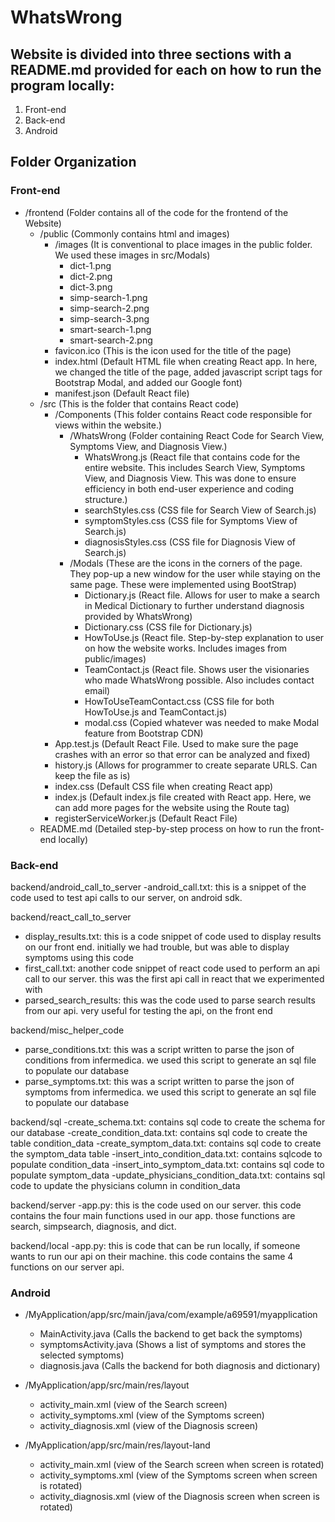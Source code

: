 # WhatsWrong

## Website is divided into three sections with a README.md provided for each on how to run the program locally:
1. Front-end
2. Back-end
3. Android

## Folder Organization

### Front-end

- /frontend (Folder contains all of the code for the frontend of the Website)
  - /public (Commonly contains html and images)
  	- /images (It is conventional to place images in the public folder. We used these images in src/Modals)
  	  - dict-1.png 
  	  - dict-2.png
  	  - dict-3.png
  	  - simp-search-1.png
  	  - simp-search-2.png
  	  - simp-search-3.png
  	  - smart-search-1.png
  	  - smart-search-2.png
  	- favicon.ico (This is the icon used for the title of the page)
  	- index.html (Default HTML file when creating React app. In here, we changed the title of the page, added javascript script tags for Bootstrap Modal, and added our Google font)
  	- manifest.json (Default React file)
  - /src (This is the folder that contains React code)
  	- /Components (This folder contains React code responsible for views within the website.)
  	  - /WhatsWrong (Folder containing React Code for Search View, Symptoms View, and Diagnosis View.)
  	  	- WhatsWrong.js (React file that contains code for the entire website. This includes Search View, Symptoms View, and Diagnosis View. This was done to ensure efficiency in both end-user experience and coding structure.)
  	  	- searchStyles.css (CSS file for Search View of Search.js)
  	  	- symptomStyles.css (CSS file for Symptoms View of Search.js)
  	  	- diagnosisStyles.css (CSS file for Diagnosis View of Search.js)
  	  - /Modals (These are the icons in the corners of the page. They pop-up a new window for the user while staying on the same page. These were implemented using BootStrap)
  	  	- Dictionary.js (React file. Allows for user to make a search in Medical Dictionary to further understand diagnosis provided by WhatsWrong)
  	  	- Dictionary.css (CSS file for Dictionary.js)
  	  	- HowToUse.js (React file. Step-by-step explanation to user on how the website works. Includes images from public/images)
  	  	- TeamContact.js (React file. Shows user the visionaries who made WhatsWrong possible. Also includes contact email)
  	  	- HowToUseTeamContact.css (CSS file for both HowToUse.js and TeamContact.js)
  	  	- modal.css (Copied whatever was needed to make Modal feature from Bootstrap CDN)
  	- App.test.js (Default React File. Used to make sure the page crashes with an error so that error can be analyzed and fixed)
  	- history.js (Allows for programmer to create separate URLS. Can keep the file as is)
  	- index.css (Default CSS file when creating React app)
  	- index.js (Default index.js file created with React app. Here, we can add more pages for the website using the Route tag)
  	- registerServiceWorker.js (Default React File)
  - README.md (Detailed step-by-step process on how to run the front-end locally)

### Back-end
backend/android_call_to_server
  -android_call.txt: this is a snippet of the code used to test api calls to our server, on android sdk.
  
backend/react_call_to_server
  - display_results.txt: this is a code snippet of code used to display results on our front end. initially we had trouble, but was able   to display symptoms using this code
  - first_call.txt: another code snippet of react code used to perform an api call to our server. this was the first api call in react     that we experimented with
  - parsed_search_results: this was the code used to parse search results from our api. very useful for testing the api, on the front end
  
backend/misc_helper_code
  - parse_conditions.txt: this was a script written to parse the json of conditions from infermedica. we used this script to generate an   sql file to populate our database
  - parse_symptoms.txt: this was a script written to parse the json of symptoms from infermedica. we used this script to generate an       sql file to populate our database
  
backend/sql
  -create_schema.txt: contains sql code to create the schema for our database
  -create_condition_data.txt: contains sql code to create the table condition_data
  -create_symptom_data.txt: contains sql code to create the symptom_data table
  -insert_into_condition_data.txt: contains sqlcode to populate condition_data
  -insert_into_symptom_data.txt: contains sql code to populate symptom_data
  -update_physicians_condition_data.txt: contains sql code to update the physicians column in condition_data
  
backend/server
  -app.py: this is the code used on our server. this code contains the four main functions used in our app. those functions are search,   simpsearch, diagnosis, and dict.
  
backend/local
  -app.py: this is code that can be run locally, if someone wants to run our api on their machine. this code contains the same 4
  functions on our server api.

### Android

- /MyApplication/app/src/main/java/com/example/a69591/myapplication
  - MainActivity.java (Calls the backend to get back the symptoms)
  - symptomsActivity.java (Shows a list of symptoms and stores the selected symptoms)
  - diagnosis.java (Calls the backend for both diagnosis and dictionary)
 
- /MyApplication/app/src/main/res/layout
  - activity_main.xml (view of the Search screen)
  - activity_symptoms.xml (view of the Symptoms screen)
  - activity_diagnosis.xml (view of the Diagnosis screen)

- /MyApplication/app/src/main/res/layout-land
  - activity_main.xml (view of the Search screen when screen is rotated)
  - activity_symptoms.xml (view of the Symptoms screen when screen is rotated)
  - activity_diagnosis.xml (view of the Diagnosis screen when screen is rotated)
    
